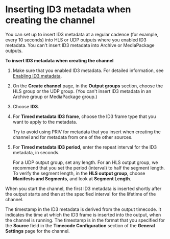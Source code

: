 # Inserting ID3 metadata when creating the channel<a name="insert-timed-metadata"></a>

You can set up to insert ID3 metadata at a regular cadence \(for example, every 10 seconds\) into HLS or UDP outputs where you enabled ID3 metadata\. You can't insert ID3 metadata into Archive or MediaPackage outputs\. 

**To insert ID3 metadata when creating the channel**

1. Make sure that you enabled ID3 metadata\. For detailed information, see [Enabling ID3 metadata](enable-passthrough-id3.md)\.

1. On the **Create channel** page, in the **Output groups** section, choose the HLS group or the UDP group\. \(You can't insert ID3 metadata in an Archive group or MediaPackage group\.\)

1. Choose **ID3**\.

1. For **Timed metadata ID3 frame**, choose the ID3 frame type that you want to apply to the metadata\.

   Try to avoid using PRIV for metadata that you insert when creating the channel and for metadata from one of the other sources\. 

1. For **Timed metadata ID3 period**, enter the repeat interval for the ID3 metadata, in seconds\.

   For a UDP output group, set any length\. For an HLS output group, we recommend that you set the period \(interval\) to half the segment length\. To verify the segment length, in the **HLS output group**, choose **Manifests and Segments**, and look at **Segment Length**\. 

When you start the channel, the first ID3 metadata is inserted shortly after the output starts and then at the specified interval for the lifetime of the channel\.

The timestamp in the ID3 metadata is derived from the output timecode\. It indicates the time at which the ID3 frame is inserted into the output, when the channel is running\. The timestamp is in the format that you specified for the **Source** field in the **Timecode Configuration** section of the **General Settings** page for the channel\.